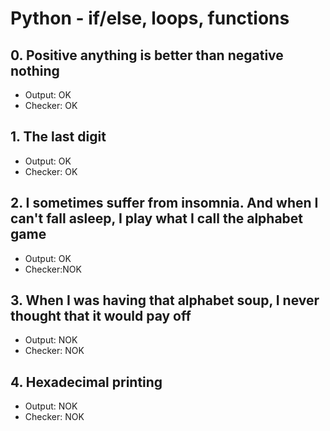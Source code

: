 # Python - if/else, loops, functions

## 0. Positive anything is better than negative nothing

- Output: OK
- Checker: OK

## 1. The last digit

- Output: OK
- Checker: OK

## 2. I sometimes suffer from insomnia. And when I can't fall asleep, I play what I call the alphabet game

- Output: OK
- Checker:NOK

## 3. When I was having that alphabet soup, I never thought that it would pay off

- Output: NOK
- Checker: NOK

## 4. Hexadecimal printing

- Output: NOK
- Checker: NOK
